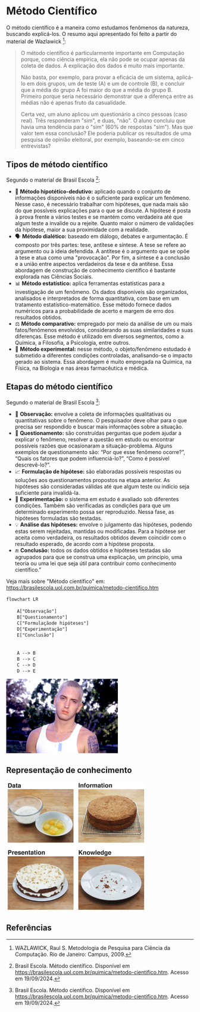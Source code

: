 # Método Científico

O método científico é a maneira como estudamos fenômenos da natureza, buscando explicá-los. O resumo aqui apresentado 
foi feito a partir do material de Wazlawick [^1]: 

> O método científico é particularmente importante em Computação porque, como ciência empírica, ela não pode se ocupar 
> apenas da coleta de dados. A explicação dos dados é muito mais importante. 
>
> Não basta, por exemplo, para provar a eficácia de um sistema, aplicá-lo em dois grupos, um de teste (A) e um de
> controle (B), e concluir que a média do grupo A foi maior do que a média do grupo B. Primeiro porque seria necessário 
> demonstrar que a diferença entre as médias não é apenas fruto da casualidade. 
> 
> Certa vez, um aluno aplicou um questionário a cinco pessoas (caso real).
> Três responderam "sim", e duas, "não". O aluno concluiu que havia uma tendência para o "sim" (60% de respostas "sim").
> Mas que valor tem essa conclusão? Ele poderia publicar os resultados de uma pesquisa de opinião eleitoral, por
> exemplo, baseando-se em cinco entrevistas?

## Tipos de método científico

Segundo o material de Brasil Escola [^2]:

* 💭 **Método hipotético-dedutivo:** aplicado quando o conjunto de informações disponíveis não é o suficiente para explicar
  um fenômeno. Nesse caso, é necessário trabalhar com hipóteses, que nada mais são do que possíveis explicações para o
  que se discute. A hipótese é posta à prova frente a vários testes e se mantém como verdadeira até que algum teste a
  invalide ou a rejeite. Quanto maior o número de validações da hipótese, maior a sua proximidade com a realidade.
* 🗣️ **Método dialético:** baseado em diálogo, debates e argumentação. É composto por três partes: tese, antítese e
  síntese. A tese se refere ao argumento ou à ideia defendida. A antítese é o argumento que se opõe à tese e atua como
  uma "provocação". Por fim, a síntese é a conclusão e a união entre aspectos verdadeiros da tese e da antítese. Essa
  abordagem de construção de conhecimento científico é bastante explorada nas Ciências Sociais.
* 📊 **Método estatístico:** aplica ferramentas estatísticas para a investigação de um fenômeno. Os dados disponíveis são
  organizados, analisados e interpretados de forma quantitativa, com base em um tratamento estatístico-matemático. Esse
  método fornece dados numéricos para a probabilidade de acerto e margem de erro dos resultados obtidos.
* ⚖️ **Método comparativo:** empregado por meio da análise de um ou mais fatos/fenômenos envolvidos, considerando as suas
  similaridades e suas diferenças. Esse método é utilizado em diversos segmentos, como a Química, a Filosofia, a
  Psicologia, entre outros.
* 🔬 **Método experimental:** nesse método, o objeto/fenômeno estudado é submetido a diferentes condições controladas,
  analisando-se o impacto gerado ao sistema. Essa abordagem é muito empregada na Química, na Física, na Biologia e nas
  áreas farmacêutica e médica.


## Etapas do método científico

Segundo o material de Brasil Escola [^2]:

* 👀 **Observação:** envolve a coleta de informações qualitativas ou quantitativas sobre o fenômeno. O pesquisador deve
  olhar para o que precisa ser respondido e buscar mais informações sobre a situação.
* 🤔 **Questionamento:** são construídas perguntas que podem ajudar a explicar o fenômeno, resolver a questão em estudo ou
  encontrar possíveis razões que ocasionaram a situação-problema. Alguns exemplos de questionamento são: “Por que esse
  fenômeno ocorre?”, “Quais os fatores que podem influenciá-lo?”, “Como é possível descrevê-lo?”.
* 📈 **Formulação de hipótese:** são elaboradas possíveis respostas ou soluções aos questionamentos propostos na etapa
  anterior. As hipóteses são consideradas válidas até que algum teste ou indício seja suficiente para invalidá-la.
* 🧪 **Experimentação:** o sistema em estudo é avaliado sob diferentes condições. Também são verificadas as condições para
  que um determinado experimento possa ser reproduzido. Nessa fase, as hipóteses formuladas são testadas.
* 💡 **Análise das hipóteses:** envolve o julgamento das hipóteses, podendo estas serem rejeitadas, mantidas ou
  modificadas. Para a hipótese ser aceita como verdadeira, os resultados obtidos devem coincidir com o resultado
  esperado, de acordo com a hipótese proposta.
* 🔚 **Conclusão:** todos os dados obtidos e hipóteses testadas são agrupados para que se construa uma explicação, um
  princípio, uma teoria ou uma lei que seja útil para contribuir como conhecimento científico."

Veja mais sobre "Método científico" em: https://brasilescola.uol.com.br/quimica/metodo-cientifico.htm

```mermaid
flowchart LR

    A["Observação"]
    B["Questionamento"]
    C["Formulaçãode hipóteses"]
    D["Experimentação"]
    E["Conclusão"]


    A --> B 
    B --> C
    C --> D
    D --> E

```

<a href="https://www.tiktok.com/@cissoslimshady/video/7111893704968899846?q=eminem%208%20mile%20portugu%C3%AAs&t=1722615453092">
<img alt="Eminem" src="imagens/conhecimento/falseavel.jpg" width="300px">
</a>

## Representação de conhecimento

<img alt="Representação de conhecimento" src="imagens/conhecimento/conhecimento.png" width="375px">

## Referências

[^1]: WAZLAWICK, Raul S. Metodologia de Pesquisa para Ciência da Computação. Rio de Janeiro: Campus, 2009.
[^2]: Brasil Escola. Método científico. Disponível em https://brasilescola.uol.com.br/quimica/metodo-cientifico.htm. Acesso em 19/09/2024.